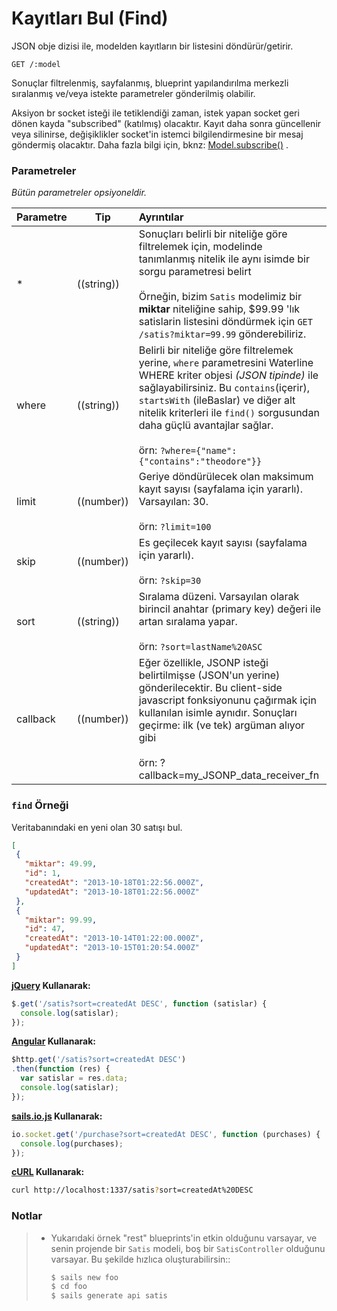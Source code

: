 # Kayıtları Bul (Find)

JSON obje dizisi ile, modelden kayıtların bir listesini döndürür/getirir.

```
GET /:model
```

Sonuçlar filtrelenmiş, sayfalanmış, blueprint yapılandırılma merkezli sıralanmış ve/veya istekte parametreler gönderilmiş olabilir.


Aksiyon br socket isteği ile tetiklendiği zaman, istek yapan socket geri dönen kayda "subscribed" (katılmış) olacaktır. Kayıt daha sonra güncellenir veya silinirse, değişiklikler socket'in istemci bilgilendirmesine bir mesaj göndermiş olacaktır. Daha fazla bilgi için, bknz: [Model.subscribe()](https://github.com/balderdashy/sails-docs/blob/master/reference/ModelMethods.md#subscriberequestrecordscontexts) .



### Parametreler

_Bütün parametreler opsiyoneldir._

 Parametre      | Tip          | Ayrıntılar
 -------------- | ------------ |:---------------------------------
 *              | ((string))   | Sonuçları belirli bir niteliğe göre filtrelemek için, modelinde tanımlanmış nitelik ile aynı isimde bir sorgu parametresi belirt  <br/> <br/> Örneğin, bizim `Satis` modelimiz bir **miktar** niteliğine sahip,  $99.99 'lık satislarin listesini döndürmek için `GET /satis?miktar=99.99` gönderebiliriz.
 where          | ((string))   | Belirli bir niteliğe göre filtrelemek yerine, `where` parametresini Waterline WHERE kriter objesi _(JSON tipinde)_ ile sağlayabilirsiniz.  Bu `contains`(içerir), `startsWith` (ileBaslar) ve diğer alt nitelik kriterleri ile `find()` sorgusundan daha güçlü avantajlar sağlar. <br/> <br/> örn: `?where={"name":{"contains":"theodore"}}`
 limit          | ((number))   | Geriye döndürülecek olan maksimum kayıt sayısı (sayfalama için yararlı). Varsayılan: 30. <br/> <br/> örn: `?limit=100`
 skip           | ((number))   | Es geçilecek kayıt sayısı (sayfalama için yararlı). <br/> <br/> örn: `?skip=30`
 sort           | ((string))   | Sıralama düzeni. Varsayılan olarak birincil anahtar (primary key) değeri ile artan sıralama yapar. <br/> <br/> örn: `?sort=lastName%20ASC`
 callback       | ((number))   | Eğer özellikle, JSONP isteği belirtilmişse (JSON'un yerine) gönderilecektir.  Bu client-side javascript fonksiyonunu çağırmak için kullanılan isimle aynıdır. Sonuçları geçirme: ilk (ve tek) argüman alıyor gibi<br/> <br/> örn: ?callback=my_JSONP_data_receiver_fn



### `find` Örneği

Veritabanındaki en yeni olan 30 satışı bul.

```json
[
 {
   "miktar": 49.99,
   "id": 1,
   "createdAt": "2013-10-18T01:22:56.000Z",
   "updatedAt": "2013-10-18T01:22:56.000Z"
 },
 {
   "miktar": 99.99,
   "id": 47,
   "createdAt": "2013-10-14T01:22:00.000Z",
   "updatedAt": "2013-10-15T01:20:54.000Z"
 }
]
```

**[jQuery](http://jquery.com/) Kullanarak:**

```javascript
$.get('/satis?sort=createdAt DESC', function (satislar) {
  console.log(satislar);
});
```

**[Angular](https://angularjs.org/) Kullanarak:**

```javascript
$http.get('/satis?sort=createdAt DESC')
.then(function (res) {
  var satislar = res.data;
  console.log(satislar);
});
```

**[sails.io.js](http://beta.sailsjs.org/#/documentation/reference/websockets/sails.io.js) Kullanarak:**

```javascript
io.socket.get('/purchase?sort=createdAt DESC', function (purchases) {
  console.log(purchases);
});
```

**[cURL](http://en.wikipedia.org/wiki/CURL) Kullanarak:**

```bash
curl http://localhost:1337/satis?sort=createdAt%20DESC
```

### Notlar

> + Yukarıdaki örnek "rest" blueprints'in etkin olduğunu varsayar, ve senin projende bir `Satis` modeli, boş bir `SatisController` olduğunu varsayar.  Bu şekilde hızlıca oluşturabilirsin::
>
>   ```bash
>   $ sails new foo
>   $ cd foo
>   $ sails generate api satis
>   ```

<docmeta name="uniqueID" value="Find290807">
<docmeta name="displayName" value="find where">

